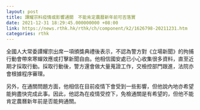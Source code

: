 ```yaml
---
layout: post
title: 譚耀宗料疫情或影響通關　不能肯定農曆新年前可否落實
date: 2021-12-31 18:29:45.000000000 +08:00
link: https://news.rthk.hk/rthk/ch/component/k2/1626798-20211231.htm
categories: rthk
---
```


全國人大常委譚耀宗出席一項頒獎典禮後表示，不認為警方對《立場新聞》的拘捕行動會帶來寒蟬效應或打擊新聞自由。他相信國安處已小心收集很多資料，直至近期才採取行動。採取行動後，警方還會做大量蒐證工作，交檢控部門跟進，法院亦會根據程序審理。

另外，在通關問題方面，他相信在目前疫情下會受到一些影響，但他說內地亦希望能夠盡快完成此事。因此，他認為在疫情受控下，免檢通關是有希望的，但他不能肯定農曆新年前是否能夠通關。
